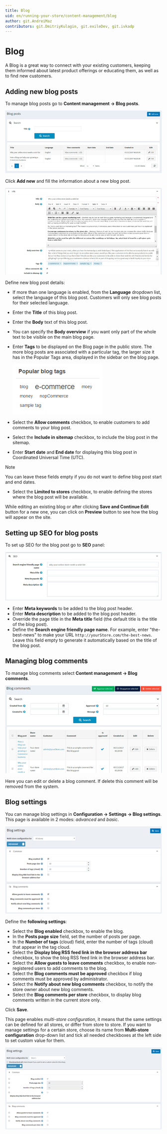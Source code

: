 ```yaml
---
title: Blog
uid: en/running-your-store/content-management/blog
author: git.AndreiMaz
contributors: git.DmitriyKulagin, git.exileDev, git.ivkadp
---
```


# Blog

A Blog is a great way to connect with your existing customers, keeping them informed about latest product offerings or educating them, as well as to  find new customers.

## Adding new blog posts

To manage blog posts go to **Content management → Blog posts**.

![p1](_static/blog/blog1.jpg)

Click **Add new** and fill the information about a new blog post.

![p2](_static/blog/blog2.jpg)


Define new blog post details:
* If more than one language is enabled, from the **Language** dropdown list, select the language of this blog post. Customers will only see blog posts for their selected language.
* Enter the **Title** of this blog post.
* Enter the **Body** text of this blog post.
* You can specify the **Body overview** if you want only part of the whole text to be visible on the main blog page.
* Enter **Tags** to be displayed on the Blog page in the public store. The more blog posts are associated with a particular tag, the larger size it has in the Popular Tags area, displayed in the sidebar on the blog page.

   ![p3](_static/blog/Blog3.png)

* Select the **Allow comments** checkbox, to enable customers to add comments to your blog post.
* Select the **Include in sitemap** checkbox, to include the blog post in the sitemap.
* Enter **Start date** and **End date** for displaying this blog post in Coordinated Universal Time (UTC).

 > [!NOTE]
 > 
 > You can leave these fields empty if you do not want to define blog post start and end dates.

* Select the **Limited to stores** checkbox, to enable defining the stores where the blog post will be available.

While editing an existing blog or after clicking **Save and Continue Edit** button for a new one, you can click on **Preview** button to see how the blog will appear on the site.

## Setting up SEO for blog posts

To set up SEO for the blog post go to **SEO** panel:

![SEO for blog posts](_static/blog/blog4.jpg)

- Enter **Meta keywords** to be added to the blog post header.
- Enter **Meta description** to be added to the blog post header.
- Override the page title in the **Meta title** field (the default title is the title of the blog post).
- Define the **Search engine friendly page name**. For example, enter "the-best-news" to make your URL `http://yourStore.com/the-best-news`. Leave this field empty to generate it automatically based on the title of the blog post.

## Managing blog comments

To manage blog comments select **Content management → Blog comments**.

![p5](_static/blog/blog5.jpg)

Here you can edit or delete a blog comment. If delete this comment will be removed from the system.

## Blog settings

You can manage blog settings in **Configuration → Settings → Blog settings**. This page is available in 2 modes: *advanced* and *basic*.

![P1](_static/blog/Blog-Setting.png)

Define the **following settings**:

* Select the **Blog enabled** checkbox, to enable the blog.
* In the **Posts page size** field, set the number of posts per page.
* In the **Number of tags** (cloud) field, enter the number of tags (cloud) that appear in the tag cloud.
* Select the **Display blog RSS feed link in the browser address bar** checkbox, to show the blog RSS feed link in the  browser address bar.
* Select the **Allow guests to leave comments** checkbox, to enable non-registered users to add comments to the blog.
* Select the **Blog comments must be approved** checkbox if blog comments must be approved by administrator.
* Select the **Notify about new blog comments** checkbox, to notify the store owner about new blog comments.
* Select the **Blog comments per store** checkbox, to display blog comments written in the current store only.

Click **Save**.

This page enables *multi-store configuration*, it means that the same settings can be defined for all stores, or differ from store to store. If you want to manage settings for a certain store, choose its name from **Multi-store configuration** drop-down list and tick all needed checkboxes at the left side to set custom value for them.

 ![p2](_static/blog/Blog-Multi-Store-Setting.png)
